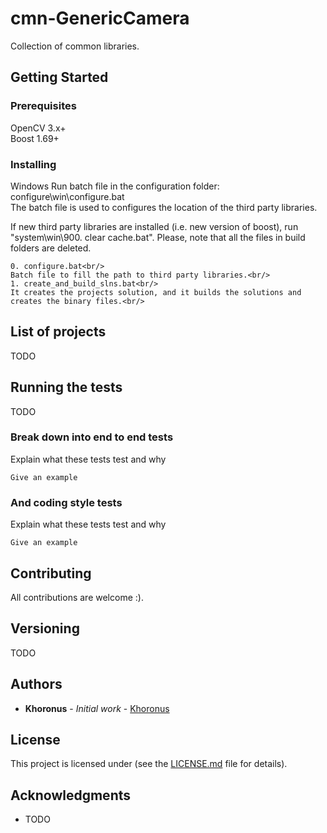 # cmn-GenericCamera
Collection of common libraries.

## Getting Started


### Prerequisites

OpenCV 3.x+<br/>
Boost 1.69+<br/>

### Installing

Windows
Run batch file in the configuration folder: configure\win\configure.bat<br/>
The batch file is used to configures the location of the third party libraries.<br/>

If new third party libraries are installed (i.e. new version of boost), run "system\win\900. clear cache.bat". Please, note that all the files in build folders are deleted.<br/>

```
0. configure.bat<br/>
Batch file to fill the path to third party libraries.<br/>
1. create_and_build_slns.bat<br/>
It creates the projects solution, and it builds the solutions and creates the binary files.<br/>
```
## List of projects

TODO

## Running the tests

TODO

### Break down into end to end tests

Explain what these tests test and why

```
Give an example
```

### And coding style tests

Explain what these tests test and why

```
Give an example
```

## Contributing

All contributions are welcome :).

## Versioning

TODO

## Authors

* **Khoronus** - *Initial work* - [Khoronus](https://github.com/Khoronus)

## License

This project is licensed under (see the [LICENSE.md](LICENSE.md) file for details).

## Acknowledgments

* TODO
